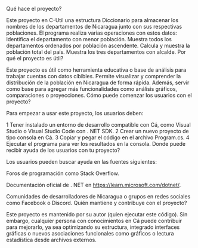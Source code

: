 Qué hace el proyecto?

Este proyecto en C-Util una estructura Diccionario para almacenar los nombres de los departamentos de Nicaragua junto con sus respectivas poblaciones.
El programa realiza varias operaciones con estos datos:
Identifica el departamento con menor población.
Muestra todos los departamentos ordenados por población ascendente.
Calcula y muestra la población total del país.
Muestra los tres departamentos con alcalde.
Por qué el proyecto es útil?

Este proyecto es útil como herramienta educativa o base de análisis para trabajar cuentas con datos cíbibles.
Permite visualizar y comprender la distribución de la población en Nicaragua de forma rápida.
Además, servir como base para agregar más funcionalidades como análisis gráficos, comparaciones o proyecciones.
Cómo puede comenzar los usuarios con el proyecto?

Para empezar a usar este proyecto, los usuarios deben:

1 Tener instalado un entorno de desarrollo compatible con Cá, como Visual Studio o Visual Studio Code con . NET SDK.
2 Crear un nuevo proyecto de tipo consola en Cá.
3 Copiar y pegar el código en el archivo Program.cs.
4 Ejecutar el programa para ver los resultados en la consola.
Donde puede recibir ayuda de los usuarios con tu proyecto?

Los usuarios pueden buscar ayuda en las fuentes siguientes:

Foros de programación como Stack Overflow.

Documentación oficial de . NET en https://learn.microsoft.com/dotnet/.

Comunidades de desarrolladores de Nicaragua o grupos en redes sociales como Facebook o Discord.
Quién mantiene y contribuye con el proyecto?

Este proyecto es mantenido por su autor (quien ejecutar este código).
Sin embargo, cualquier persona con conocimientos en Cá puede contribuir para mejorarlo, ya sea optimizando su estructura, integrado interfaces gráficas o nuevos asociaciones funcionales como gráficos o lectura estadística desde archivos externos.
